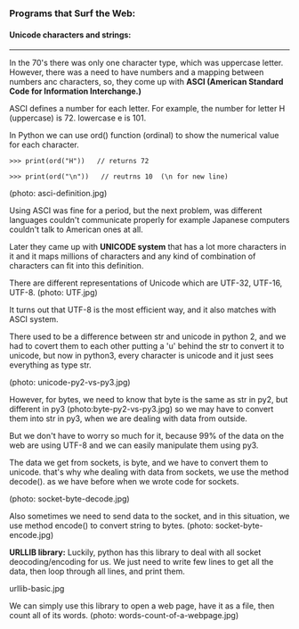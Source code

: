 ### Programs that Surf the Web:

#### Unicode characters and strings:

---
In the 70's there was only one character type, which was uppercase letter. However, there was a need to have numbers and a mapping between numbers anc characters, so, they come up with __ASCI (American Standard Code for Information Interchange.)__

ASCI defines a number for each letter. For example, the number for letter H (uppercase) is 72. lowercase e is 101.

In Python we can use ord() function (ordinal) to show the numerical value for each character.

```
>>> print(ord("H"))   // returns 72

>>> print(ord("\n"))   // reutrns 10  (\n for new line)
```    
(photo: asci-definition.jpg)

Using ASCI was fine for a period, but the next problem, was different languages couldn't communicate properly for example Japanese computers couldn't talk to American ones at all. 

Later they came up with __UNICODE system__ that has a lot more characters in it and it maps millions of characters and any kind of combination of characters can fit into this definition.

There are different representations of Unicode which are UTF-32, UTF-16, UTF-8. (photo: UTF.jpg)

It turns out that UTF-8 is the most efficient way, and it also matches with ASCI system.

There used to be a difference between str and unicode in python 2, and we had to covert them to each other putting a 'u' behind the str to convert it to unicode, but now in python3, every character is unicode and it just sees everything as type str.

(photo: unicode-py2-vs-py3.jpg)

However, for bytes, we need to know that byte is the same as str in py2, but different in py3 (photo:byte-py2-vs-py3.jpg) so we may have to convert them into str in py3, when we are dealing with data from outside.

But we don't have to worry so much for it, because 99% of the data on the web are using UTF-8 and we can easily manipulate them using py3.

The data we get from sockets, is byte, and we have to convert them to unicode. that's why whe dealing with data from sockets, we use the method decode(). as we have before when we wrote code for sockets.

(photo: socket-byte-decode.jpg)

Also sometimes we need to send data to the socket, and in this situation, we use method encode() to convert string to bytes. (photo: socket-byte-encode.jpg)

__URLLIB library:__ Luckily, python has this library to deal with all socket deocoding/encoding for us. We just need to write few lines to get all the data, then loop through all lines, and print them.

urllib-basic.jpg

We can simply use this library to open a web page, have it as a file, then count all of its words. (photo: words-count-of-a-webpage.jpg)
 
